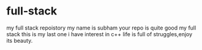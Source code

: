 # full-stack
my full stack repoistory
my name is subham
your repo is quite good
my full stack 
this is my last one
i have interest in c++
life is full of struggles,enjoy its beauty. 
